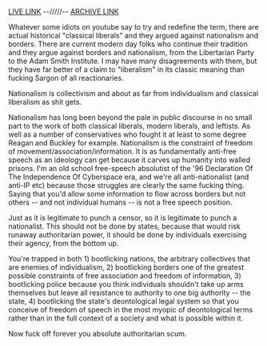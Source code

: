 [LIVE LINK](https://www.reddit.com/r/Anarchism/comments/brd6xg/comment/eohdrbh/) --/////-- 
[ARCHIVE LINK](https://archive.ph/krWIH) 

Whatever some idiots on youtube say to try and redefine the term, there are actual historical "classical liberals" and they argued 
against nationalism and borders. There are current modern day folks who continue their tradition and they argue against borders 
and nationalism, from the Libertarian Party to the Adam Smith Institute. I may have many disagreements with them, but they have 
far better of a claim to "liberalism" in its classic meaning than fucking Sargon of all reactionaries.

Nationalism is collectivism and about as far from individualism and classical liberalism as shit gets.

Nationalism has long been beyond the pale in public discourse in no small part to the work of both classical liberals, modern 
liberals, and leftists. As well as a number of conservatives who fought it at least to some degree Reagan and Buckley for example. 
Nationalism is the constraint of freedom of movement/association/information. It is as fundamentally anti-free speech as an 
ideology can get because it carves up humanity into walled prisons. I'm an old school free-speech absolutist of the '96 
Declaration Of The Independence Of Cyberspace era, and we're all anti-nationalist (and anti-IP etc) because those struggles are 
clearly the same fucking thing. Saying that you'd allow some information to flow across borders but not others -- and not 
individual humans -- is not a free speech position.

Just as it is legitimate to punch a censor, so it is legitimate to punch a nationalist. This should not be done by states, because 
that would risk runaway authoritarian power, it should be done by individuals exercising their agency, from the bottom up.

You're trapped in both 1) bootlicking nations, the arbitrary collectives that are enemies of individualism, 2) bootlicking borders 
one of the greatest possible constraints of free association and freedom of information, 3) bootlicking police because you think 
individuals shouldn't take up arms themselves but leave all resistance to authority to one big authority -- the state, 4) 
bootlicking the state's deontological legal system so that you conceive of freedom of speech in the most myopic of deontological 
terms rather than in the full context of a society and what is possible within it.

Now fuck off forever you absolute authoritarian scum.
